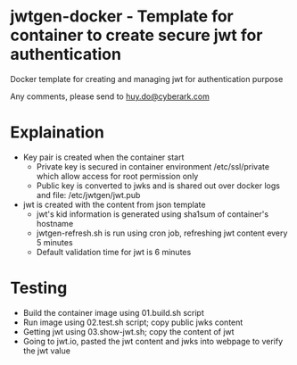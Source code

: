 # jwtgen-docker - Template for container to create secure jwt for authentication
Docker template for creating and managing jwt for authentication purpose

Any comments, please send to huy.do@cyberark.com

# Explaination
- Key pair is created when the container start
  - Private key is secured in container environment /etc/ssl/private which allow access for root permission only
  - Public key is converted to jwks and is shared out over docker logs and file: /etc/jwtgen/jwt.pub
- jwt is created with the content from json template
  - jwt's kid information is generated using sha1sum of container's hostname
  - jwtgen-refresh.sh is run using cron job, refreshing jwt content every 5 minutes
  - Default validation time for jwt is 6 minutes

# Testing
- Build the container image using 01.build.sh script
- Run image using 02.test.sh script; copy public jwks content
- Getting jwt using 03.show-jwt.sh; copy the content of jwt
- Going to jwt.io, pasted the jwt content and jwks into webpage to verify the jwt value

  
